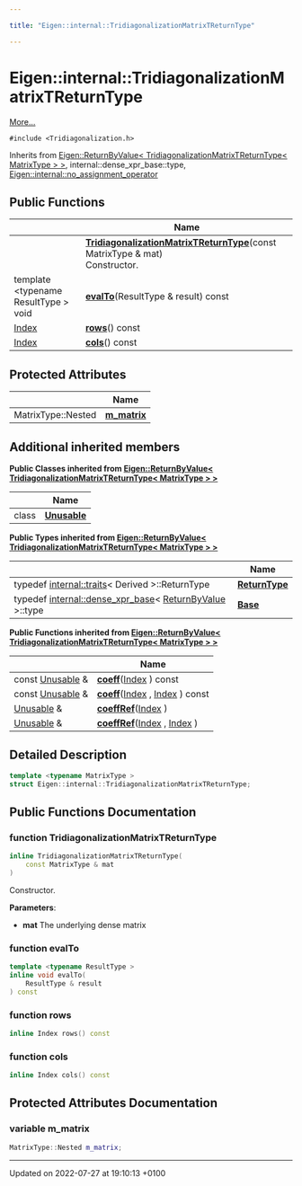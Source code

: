 ```yaml
---

title: "Eigen::internal::TridiagonalizationMatrixTReturnType"

---
```


# Eigen::internal::TridiagonalizationMatrixTReturnType



 [More...](#detailed-description)


`#include <Tridiagonalization.h>`

Inherits from [Eigen::ReturnByValue< TridiagonalizationMatrixTReturnType< MatrixType > >](http://example.org/classes/classeigen_1_1returnbyvalue/), internal::dense_xpr_base::type, [Eigen::internal::no_assignment_operator](http://example.org/classes/classeigen_1_1internal_1_1no__assignment__operator/)

## Public Functions

|                | Name           |
| -------------- | -------------- |
| | **[TridiagonalizationMatrixTReturnType](http://example.org/classes/structeigen_1_1internal_1_1tridiagonalizationmatrixtreturntype/#function-tridiagonalizationmatrixtreturntype)**(const MatrixType & mat)<br>Constructor.  |
| template <typename ResultType \> <br>void | **[evalTo](http://example.org/classes/structeigen_1_1internal_1_1tridiagonalizationmatrixtreturntype/#function-evalto)**(ResultType & result) const |
| <a href="http://example.org/namespaces/namespaceeigen/#typedef-index">Index</a> | **[rows](http://example.org/classes/structeigen_1_1internal_1_1tridiagonalizationmatrixtreturntype/#function-rows)**() const |
| <a href="http://example.org/namespaces/namespaceeigen/#typedef-index">Index</a> | **[cols](http://example.org/classes/structeigen_1_1internal_1_1tridiagonalizationmatrixtreturntype/#function-cols)**() const |

## Protected Attributes

|                | Name           |
| -------------- | -------------- |
| MatrixType::Nested | **[m_matrix](http://example.org/classes/structeigen_1_1internal_1_1tridiagonalizationmatrixtreturntype/#variable-m-matrix)**  |

## Additional inherited members

**Public Classes inherited from [Eigen::ReturnByValue< TridiagonalizationMatrixTReturnType< MatrixType > >](http://example.org/classes/classeigen_1_1returnbyvalue/)**

|                | Name           |
| -------------- | -------------- |
| class | **[Unusable](http://example.org/classes/classeigen_1_1returnbyvalue_1_1unusable/)**  |

**Public Types inherited from [Eigen::ReturnByValue< TridiagonalizationMatrixTReturnType< MatrixType > >](http://example.org/classes/classeigen_1_1returnbyvalue/)**

|                | Name           |
| -------------- | -------------- |
| typedef <a href="http://example.org/classes/structeigen_1_1internal_1_1traits/">internal::traits</a>< Derived >::ReturnType | **[ReturnType](http://example.org/classes/classeigen_1_1returnbyvalue/#typedef-returntype)**  |
| typedef <a href="http://example.org/classes/structeigen_1_1internal_1_1dense__xpr__base/">internal::dense_xpr_base</a>< <a href="http://example.org/classes/classeigen_1_1returnbyvalue/">ReturnByValue</a> >::type | **[Base](http://example.org/classes/classeigen_1_1returnbyvalue/#typedef-base)**  |

**Public Functions inherited from [Eigen::ReturnByValue< TridiagonalizationMatrixTReturnType< MatrixType > >](http://example.org/classes/classeigen_1_1returnbyvalue/)**

|                | Name           |
| -------------- | -------------- |
| const <a href="http://example.org/classes/classeigen_1_1returnbyvalue_1_1unusable/">Unusable</a> & | **[coeff](http://example.org/classes/classeigen_1_1returnbyvalue/#function-coeff)**(<a href="http://example.org/namespaces/namespaceeigen/#typedef-index">Index</a> ) const |
| const <a href="http://example.org/classes/classeigen_1_1returnbyvalue_1_1unusable/">Unusable</a> & | **[coeff](http://example.org/classes/classeigen_1_1returnbyvalue/#function-coeff)**(<a href="http://example.org/namespaces/namespaceeigen/#typedef-index">Index</a> , <a href="http://example.org/namespaces/namespaceeigen/#typedef-index">Index</a> ) const |
| <a href="http://example.org/classes/classeigen_1_1returnbyvalue_1_1unusable/">Unusable</a> & | **[coeffRef](http://example.org/classes/classeigen_1_1returnbyvalue/#function-coeffref)**(<a href="http://example.org/namespaces/namespaceeigen/#typedef-index">Index</a> ) |
| <a href="http://example.org/classes/classeigen_1_1returnbyvalue_1_1unusable/">Unusable</a> & | **[coeffRef](http://example.org/classes/classeigen_1_1returnbyvalue/#function-coeffref)**(<a href="http://example.org/namespaces/namespaceeigen/#typedef-index">Index</a> , <a href="http://example.org/namespaces/namespaceeigen/#typedef-index">Index</a> ) |


## Detailed Description

```cpp
template <typename MatrixType >
struct Eigen::internal::TridiagonalizationMatrixTReturnType;
```

## Public Functions Documentation

### function TridiagonalizationMatrixTReturnType

```cpp
inline TridiagonalizationMatrixTReturnType(
    const MatrixType & mat
)
```

Constructor. 

**Parameters**: 

  * **mat** The underlying dense matrix 


### function evalTo

```cpp
template <typename ResultType >
inline void evalTo(
    ResultType & result
) const
```


### function rows

```cpp
inline Index rows() const
```


### function cols

```cpp
inline Index cols() const
```


## Protected Attributes Documentation

### variable m_matrix

```cpp
MatrixType::Nested m_matrix;
```


-------------------------------

Updated on 2022-07-27 at 19:10:13 +0100